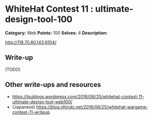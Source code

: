 # WhiteHat Contest 11 : ultimate-design-tool-100

**Category:** Web
**Points:** 100
**Solves:** 4
**Description:**

http://118.70.80.143:8104/

## Write-up

(TODO)

## Other write-ups and resources

* https://tsublogs.wordpress.com/2016/06/25/whitehat-contest-11-ultimate-design-tool-web100/
* (Japanese) https://blog.nhiroki.net/2016/06/25/whitehat-wargame-contest-11-writeup
